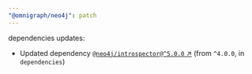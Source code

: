 ```yaml
---
"@omnigraph/neo4j": patch
---
```

dependencies updates:
  - Updated dependency [`@neo4j/introspector@^5.0.0` ↗︎](https://www.npmjs.com/package/@neo4j/introspector/v/5.0.0) (from `^4.0.0`, in `dependencies`)
